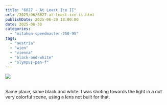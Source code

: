 ```yaml
---
title: "6827 - At Least Ice II"
url: /2025/06/6827-at-least-ice-ii.html
publishDate: 2025-06-30 18:00:00
date: 2025-06-30
categories:
  - "mitakon-speedmaster-250-95"
tags:
  - "austria"
  - "wien"
  - "vienna"
  - "black-and-white"
  - "olympus-pen-f"
---
```

<div class="container">
<div class="center"><a target="_blank" href="https://d25zfm9zpd7gm5.cloudfront.net/1200x1200/2021/20210124_123223_lr.jpg"><img class="webfeedsFeaturedVisual" src="https://d25zfm9zpd7gm5.cloudfront.net/0600x0600/2021/20210124_123223_lr.jpg" /></a></div>
</div>
<br />

Same place, same black and white. I was shoting towards the
light in a not very colorful scene, using a lens not built
for that.
